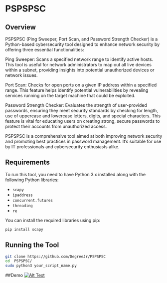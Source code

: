 # PSPSPSC

## Overview
PSPSPSC (Ping Sweeper, Port Scan, and Password Strength Checker) is a Python-based cybersecurity tool designed to enhance network security by offering three essential functionalities:

Ping Sweeper: Scans a specified network range to identify active hosts. This tool is useful for network administrators to map out all live devices within a subnet, providing insights into potential unauthorized devices or network issues.

Port Scan: Checks for open ports on a given IP address within a specified range. This feature helps identify potential vulnerabilities by revealing services running on the target machine that could be exploited.

Password Strength Checker: Evaluates the strength of user-provided passwords, ensuring they meet security standards by checking for length, use of uppercase and lowercase letters, digits, and special characters. This feature is vital for educating users on creating strong, secure passwords to protect their accounts from unauthorized access.

PSPSPSC is a comprehensive tool aimed at both improving network security and promoting best practices in password management. It’s suitable for use by IT professionals and cybersecurity enthusiasts alike.

## Requirements
To run this tool, you need to have Python 3.x installed along with the following Python libraries:
- `scapy`
- `ipaddress`
- `concurrent.futures`
- `threading`
- `re`

You can install the required libraries using pip:
```bash
pip install scapy
```

## Running the Tool
```bash
git clone https://github.com/DegreeJr/PSPSPSC
cd  PSPSPSC/
sudo python3 your_script_name.py
```

##Demo
[![Alt Text](img/image_2024-08-30_135453556.png)](https://youtu.be/mychEGUalm8)

